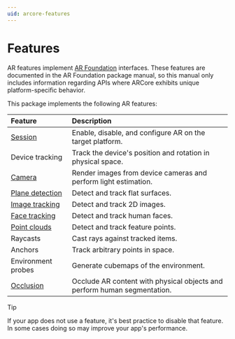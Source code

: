 ```yaml
---
uid: arcore-features
---
```

# Features

AR features implement [AR Foundation](xref:arfoundation-manual) interfaces. These features are documented in the AR Foundation package manual, so this manual only includes information regarding APIs where ARCore exhibits unique platform-specific behavior.

This package implements the following AR features:

| Feature | Description |
| :------ | :---------- |
| [Session](xref:arcore-session) | Enable, disable, and configure AR on the target platform. |
| Device tracking | Track the device's position and rotation in physical space. |
| [Camera](xref:arcore-camera) | Render images from device cameras and perform light estimation. |
| [Plane detection](xref:arcore-plane-detection) | Detect and track flat surfaces. |
| [Image tracking](xref:arcore-image-tracking) | Detect and track 2D images. |
| [Face tracking](xref:arcore-face-tracking) | Detect and track human faces. |
| [Point clouds](xref:arcore-point-clouds) | Detect and track feature points. |
| Raycasts | Cast rays against tracked items. |
| Anchors | Track arbitrary points in space. |
| Environment probes | Generate cubemaps of the environment. |
| [Occlusion](xref:arcore-occlusion) | Occlude AR content with physical objects and perform human segmentation. |

> [!TIP]
> If your app does not use a feature, it's best practice to disable that feature. In some cases doing so may improve your app's performance.

